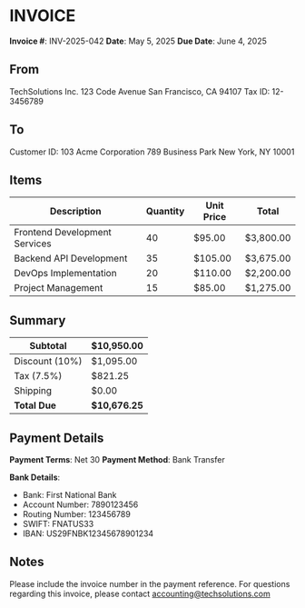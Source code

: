 # INVOICE

**Invoice #**: INV-2025-042
**Date**: May 5, 2025
**Due Date**: June 4, 2025

## From

TechSolutions Inc.
123 Code Avenue
San Francisco, CA 94107
Tax ID: 12-3456789

## To

Customer ID: 103
Acme Corporation
789 Business Park
New York, NY 10001

## Items

| Description                   | Quantity | Unit Price | Total     |
| ----------------------------- | -------- | ---------- | --------- |
| Frontend Development Services | 40       | $95.00     | $3,800.00 |
| Backend API Development       | 35       | $105.00    | $3,675.00 |
| DevOps Implementation         | 20       | $110.00    | $2,200.00 |
| Project Management            | 15       | $85.00     | $1,275.00 |

## Summary

| Subtotal       | $10,950.00     |
| -------------- | -------------- |
| Discount (10%) | $1,095.00      |
| Tax (7.5%)     | $821.25        |
| Shipping       | $0.00          |
| **Total Due**  | **$10,676.25** |

## Payment Details

**Payment Terms**: Net 30
**Payment Method**: Bank Transfer

**Bank Details**:

- Bank: First National Bank
- Account Number: 7890123456
- Routing Number: 123456789
- SWIFT: FNATUS33
- IBAN: US29FNBK12345678901234

## Notes

Please include the invoice number in the payment reference.
For questions regarding this invoice, please contact accounting@techsolutions.com
